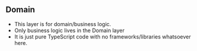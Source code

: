 ## Domain

* This layer is for domain/business logic.
* Only business logic lives in the Domain layer
* It is just pure TypeScript code with no frameworks/libraries whatsoever here.
